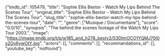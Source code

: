 {"tmdb_id": 105479, "title": "Sophie Ellis Bextor - Watch My Lips Behind The Scenes Tour", "original_title": "Sophie Ellis Bextor - Watch My Lips Behind The Scenes Tour", "slug_title": "sophie-ellis-bextor-watch-my-lips-behind-the-scenes-tour", "date": "", "genre": ["Musique / Documentaire"], "score": "0.0/10", "synopsis": "The behind the scenes footage of the Watch My Lips Tour 2003.", "image": "https://image.tmdb.org/t/p/w185_and_h278_bestv2/53DtmOCO1YQMJ70I0x2Ov6ywOtY.jpg", "actors": [], "comments": [], "recommandations_id": [], "youtube_key": "notfound"}